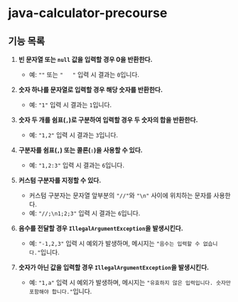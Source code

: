 # java-calculator-precourse

## 기능 목록

1. **빈 문자열 또는 `null` 값을 입력할 경우 0을 반환한다.**
    - 예: `""` 또는 `"   "` 입력 시 결과는 `0`입니다.

2. **숫자 하나를 문자열로 입력할 경우 해당 숫자를 반환한다.**
    - 예: `"1"` 입력 시 결과는 `1`입니다.

3. **숫자 두 개를 쉼표(`,`)로 구분하여 입력할 경우 두 숫자의 합을 반환한다.**
    - 예: `"1,2"` 입력 시 결과는 `3`입니다.

4. **구분자를 쉼표(`,`) 또는 콜론(`:`)을 사용할 수 있다.**
    - 예: `"1,2:3"` 입력 시 결과는 `6`입니다.

5. **커스텀 구분자를 지정할 수 있다.**
    - 커스텀 구분자는 문자열 앞부분의 `"//"`와 `"\n"` 사이에 위치하는 문자를 사용한다.
    - 예: `"//;\n1;2;3"` 입력 시 결과는 `6`입니다.

6. **음수를 전달할 경우 `IllegalArgumentException`을 발생시킨다.**
    - 예: `"-1,2,3"` 입력 시 예외가 발생하며, 메시지는 `"음수는 입력할 수 없습니다."`입니다.

7. **숫자가 아닌 값을 입력할 경우 `IllegalArgumentException`을 발생시킨다.**
    - 예: `"1,a"` 입력 시 예외가 발생하며, 메시지는 `"유효하지 않은 입력입니다. 숫자만 포함해야 합니다."`입니다.
